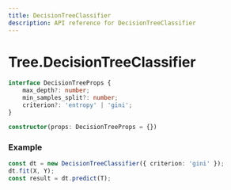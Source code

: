 ```yaml
---
title: DecisionTreeClassifier
description: API reference for DecisionTreeClassifier
---
```


# Tree.DecisionTreeClassifier

```ts
interface DecisionTreeProps {
    max_depth?: number;
    min_samples_split?: number;
    criterion?: 'entropy' | 'gini';
}

constructor(props: DecisionTreeProps = {})
```

### Example
```ts
const dt = new DecisionTreeClassifier({ criterion: 'gini' });
dt.fit(X, Y);
const result = dt.predict(T);
```
